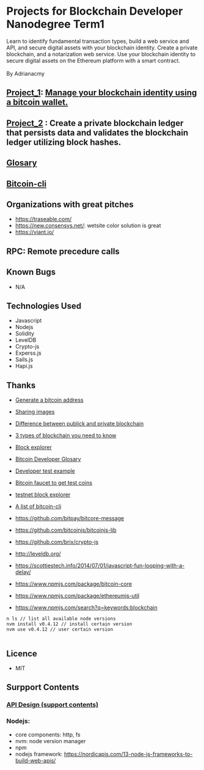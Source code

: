 
# Projects for Blockchain Developer Nanodegree Term1

Learn to identify fundamental transaction types, build a web service and API, and secure digital assets with your blockchain identity. Create a private blockchain, and a notarization web service. Use your blockchain identity to secure digital assets on the Ethereum platform with a smart contract.<br><br>
By Adrianacmy
<br>

## [Project_1](./managingBlockchainIdentity.md): [Manage your blockchain identity using a bitcoin wallet.](./verifyMessageSignature.js)

## [Project_2](./Project_2/simpleChain.js) : Create a private blockchain ledger that persists data and validates the blockchain ledger utilizing block hashes.

## [Glosary](./glosary.md)

## [Bitcoin-cli](./bitcoin-cli.md)

## Organizations with great pitches

- https://traseable.com/
- https://new.consensys.net/: wetsite color solution is great
- https://viant.io/


## RPC: Remote precedure calls

## Known Bugs
- N/A

## Technologies Used

- Javascript
- Nodejs
- Solidity
- LevelDB
- Crypto-js
- Experss.js
- Sails.js
- Hapi.js


## Thanks

- [Generate a bitcoin address]( https://www.bitaddress.org/bitaddress.org-v3.3.0-SHA256-dec17c07685e1870960903d8f58090475b25af946fe95a734f88408cef4aa194.html)
- [Sharing images](https://imgbb.com/)
- [Difference between publick and private blockchain]( https://www.ibm.com/blogs/blockchain/2017/05/the-difference-between-public-and-private-blockchain/)
- [3 types of blockchain you need to know](https://hackernoon.com/3-popular-types-of-blockchains-you-need-to-know-7a5b98ee545a)
- [Block explorer](https://blockexplorer.com/)
- [Bitcoin Developer Glosary](https://bitcoin.org/en/developer-glossary#section)
- [Developer test example](https://bitcoin.org/en/developer-examples#testing-applications)
- [Bitcoin faucet to get test coins](http://bitcoinfaucet.uo1.net/send.php)

- [testnet block explorer](https://live.blockcypher.com/btc-testnet/)
- [A list of bitcoin-cli](https://en.bitcoin.it/wiki/Original_Bitcoin_client/API_calls_list)

- https://github.com/bitpay/bitcore-message
- https://github.com/bitcoinjs/bitcoinjs-lib
- https://github.com/brix/crypto-js
- http://leveldb.org/
- https://scottiestech.info/2014/07/01/javascript-fun-looping-with-a-delay/

- https://www.npmjs.com/package/bitcoin-core
- https://www.npmjs.com/package/ethereumjs-util
- https://www.npmjs.com/search?q=keywords:blockchain
```
n ls // list all available node versions
nvm install v0.4.12 // install certain version
nvm use v0.4.12 // user certain version


```


## Licence

- MIT

## Surpport Contents

### [API Design (support contents)](RESTful_api/README.md)

### Nodejs:
- core components: http, fs
- nvm: node version manager
- npm
- nodejs framework: https://nordicapis.com/13-node-js-frameworks-to-build-web-apis/
